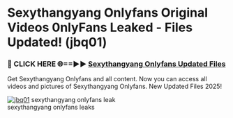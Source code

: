 # Sexythangyang Onlyfans Original Videos 0nlyFans Leaked - Files Updated! (jbq01)

<h3>🔴 CLICK HERE 🌐==►► <a href="https://tinyurl.com/ms9xzufz" rel="nofollow">Sexythangyang Onlyfans Updated Files</a></h3>

Get Sexythangyang Onlyfans and all content. Now you can access all videos and pictures of Sexythangyang Onlyfans. New Updated Files 2025!

[![jbq01](https://i.imgur.com/NaUBvic.gif)](https://tinyurl.com/ms9xzufz)
sexythangyang onlyfans leak<br>
sexythangyang onlyfans leaks